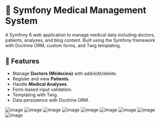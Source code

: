 # 🏥 Symfony Medical Management System

A Symfony 6 web application to manage medical data including doctors, patients, analyses, and blog content. Built using the Symfony framework with Doctrine ORM, custom forms, and Twig templating.

## 🧰 Features

- Manage **Doctors (Médecins)** with add/edit/delete.
- Register and view **Patients**.
- Handle **Medical Analyses**.
- Form-based input validation.
- Templating with Twig.
- Data persistence with Doctrine ORM.

![image](https://github.com/user-attachments/assets/fd2ed86f-6109-436c-8776-0655c11a97f2)
![image](https://github.com/user-attachments/assets/356f9df4-5021-4cfe-b76a-489883512464)
![image](https://github.com/user-attachments/assets/013c2ce9-5869-4d89-bd73-329ade1c043a)
![image](https://github.com/user-attachments/assets/2f2ec37f-c345-4dac-8148-e3a627de31c8)
![image](https://github.com/user-attachments/assets/b77f09fc-ca89-43b9-ba18-6a1107d19d72)
![image](https://github.com/user-attachments/assets/d21a6708-36c2-4693-85b6-1d1de9a1fb0e)
![image](https://github.com/user-attachments/assets/0b8a9e95-c7a9-4f2f-8734-593de62ad7d0)
![image](https://github.com/user-attachments/assets/7d76b67b-249d-4138-a064-7490a079808d)
![image](https://github.com/user-attachments/assets/83a0a665-dc4a-45b3-b11d-22246818563e)
